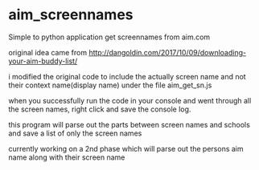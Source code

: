 # aim_screennames
Simple to python application get screennames from aim.com

original idea came from http://dangoldin.com/2017/10/09/downloading-your-aim-buddy-list/

i modified the original code to include the actually screen name and not their context name(display name) under the file aim_get_sn.js

when you successfully run the code in your console and went through all the screen names, right click and save the console log.

this program will parse out the parts between screen names and schools and save a list of only the screen names

currently working on a 2nd phase which will parse out the persons aim name along with their screen name
